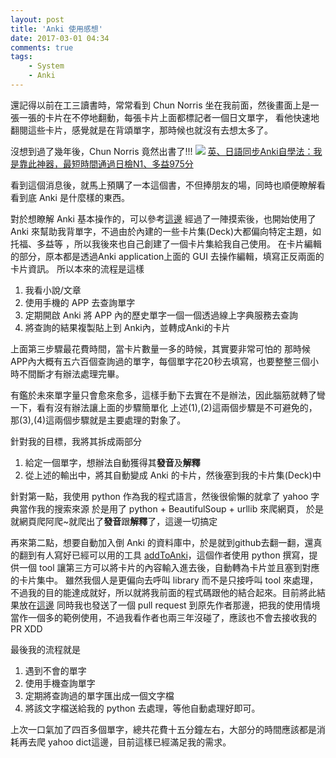 ```yaml
---
layout: post
title: 'Anki 使用感想'
date: 2017-03-01 04:34
comments: true
tags:
	- System
	- Anki
---
```

還記得以前在工三讀書時，常常看到 Chun Norris 坐在我前面，然後畫面上是一張一張的卡片在不停地翻動，每張卡片上面都標記者一個日文單字， 看他快速地翻閱這些卡片，感覺就是在背頌單字，那時候也就沒有去想太多了。

沒想到過了幾年後，Chun Norris 竟然出書了!!!
![](http://cdn.kingstone.com.tw/book/images/product/20180/2018052742456/2018052742456b.jpg)
[英、日語同步Anki自學法：我是靠此神器，最短時間通過日檢N1、多益975分](http://www.books.com.tw/products/0010740471)

看到這個消息後，就馬上預購了一本這個書，不但捧朋友的場，同時也順便瞭解看看到底 Anki 是什麼樣的東西。

<!--more-->

對於想瞭解 Anki 基本操作的，可以參考[這邊](http://blog.chunnorris.cc/2016/04/anki1.html)
經過了一陣摸索後，也開始使用了 Anki 來幫助我背單字，不過由於內建的一些卡片集(Deck)大都偏向特定主題，如托福、多益等
，所以我後來也自己創建了一個卡片集給我自己使用。
在卡片編輯的部分，原本都是透過Anki application上面的 GUI 去操作編輯，填寫正反兩面的卡片資訊。
所以本來的流程是這樣
1. 我看小說/文章
2. 使用手機的 APP 去查詢單字
3. 定期開啟 Anki 將 APP 內的歷史單字一個一個透過線上字典服務去查詢
4. 將查詢的結果複製貼上到 Anki內，並轉成Anki的卡片

上面第三步驟最花費時間，當卡片數量一多的時候，其實要非常可怕的
那時候APP內大概有五六百個查詢過的單字，每個單字花20秒去填寫，也要整整三個小時不間斷才有辦法處理完畢。

有鑑於未來單字量只會愈來愈多，這樣手動下去實在不是辦法，因此腦筋就轉了彎一下，看有沒有辦法讓上面的步驟簡單化
上述(1),(2)這兩個步驟是不可避免的，那(3),(4)這兩個步驟就是主要處理的對象了。

針對我的目標，我將其拆成兩部分
1. 給定一個單字，想辦法自動獲得其**發音**及**解釋**
2. 從上述的輸出中，將其自動變成 Anki 的卡片，然後塞到我的卡片集(Deck)中


針對第一點，我使用 python 作為我的程式語言，然後很偷懶的就拿了 yahoo 字典當作我的搜索來源
於是用了 python + BeautifulSoup + urllib 來爬網頁，
於是就網頁爬阿爬~就爬出了**發音**跟**解釋**了，這邊一切搞定

再來第二點，想要自動加入倒 Anki 的資料庫中，於是就到github去翻一翻，還真的翻到有人寫好已經可以用的工具
[addToAnki](https://github.com/nheinric/addToAnki)，這個作者使用 python 撰寫，提供一個 tool 讓第三方可以將卡片的內容輸入進去後，自動轉為卡片並且塞到對應的卡片集中。
雖然我個人是更偏向去呼叫 library 而不是只接呼叫 tool 來處理，不過我的目的能達成就好，所以就將我前面的程式碼跟他的結合起來。目前將此結果放在[這邊](https://github.com/hwchiu/addToAnki/tree/master/examples/YahooDict)
同時我也發送了一個 pull request 到原先作者那邊，把我的使用情境當作一個多的範例使用，不過我看作者也兩三年沒碰了，應該也不會去接收我的 PR XDD

最後我的流程就是
1. 遇到不會的單字
2. 使用手機查詢單字
3. 定期將查詢過的單字匯出成一個文字檔
4. 將該文字檔送給我的 python 去處理，等他自動處理好即可。

上次一口氣加了四百多個單字，總共花費十五分鐘左右，大部分的時間應該都是消耗再去爬 yahoo dict這邊，目前這樣已經滿足我的需求。







